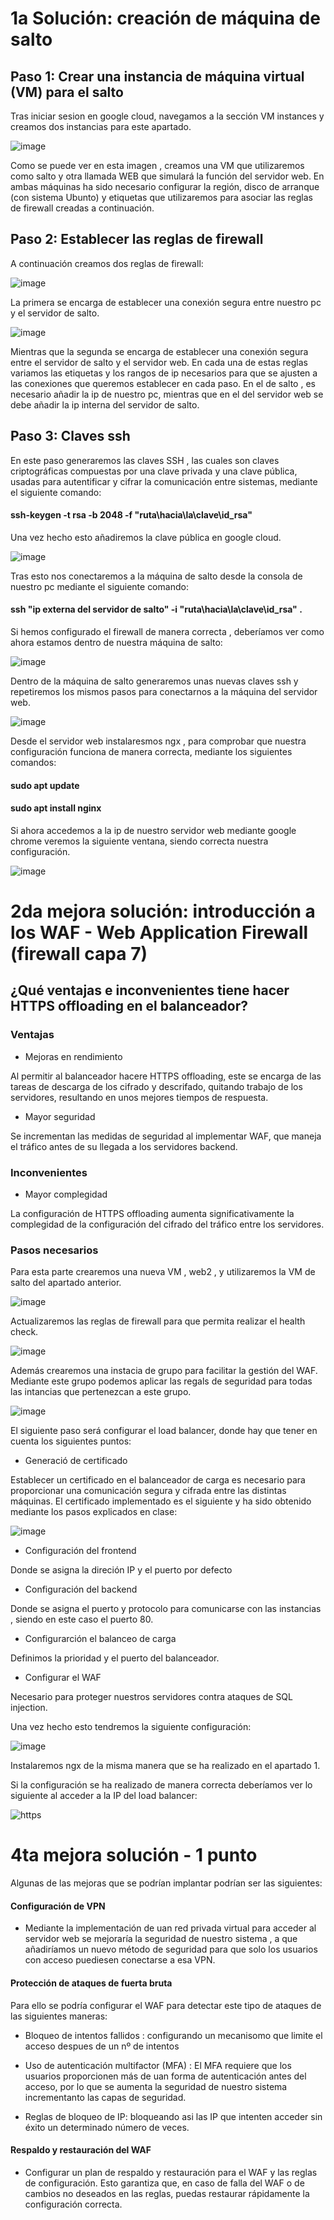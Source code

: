 # 1a Solución: creación de máquina de salto 
## Paso 1: Crear una instancia de máquina virtual (VM) para el salto
Tras iniciar sesion en google cloud, navegamos a la sección VM instances y creamos dos instancias para este apartado.

![image](https://github.com/Waterclau/ASR/assets/91564866/9ff77c1e-7caa-426e-9a92-57ef91115af5)

Como se puede ver en esta imagen , creamos una VM que utilizaremos como salto y otra llamada WEB que simulará la función del servidor web. 
En ambas máquinas ha sido necesario configurar la región, disco de arranque (con sistema Ubunto) y etiquetas que utilizaremos para asociar las reglas de firewall creadas a continuación.

##  Paso 2: Establecer las reglas de firewall
A continuación creamos dos reglas de firewall:

![image](https://github.com/Waterclau/ASR/assets/91564866/b4a830f5-7b37-4e41-864e-931ba765523e)

La primera se encarga de establecer una conexión segura entre nuestro pc y el servidor de salto.

![image](https://github.com/Waterclau/ASR/assets/91564866/7de02703-4165-498c-bb2c-0c682257e60a)

Mientras que la segunda se encarga de establecer una conexión segura entre el servidor de salto y el servidor web.
En cada una de estas reglas variamos las etiquetas y los rangos de ip necesarios para que se ajusten a las conexiones que queremos establecer en cada paso. 
En el de salto , es necesario añadir la ip de nuestro pc, mientras que en el del servidor web se debe añadir la ip interna del servidor de salto.

## Paso 3: Claves ssh

En este paso generaremos las claves SSH , las cuales son claves criptográficas compuestas por una clave privada y una clave pública, usadas para autentificar y cifrar la comunicación entre sistemas, mediante el siguiente comando: 

#### ssh-keygen -t rsa -b 2048 -f "ruta\hacia\la\clave\id_rsa" 

Una vez hecho esto añadiremos la clave pública en google cloud.

![image](https://github.com/Waterclau/ASR/assets/91564866/4123d8da-a2c2-45f1-abd4-6df9fad99983)

Tras esto nos conectaremos a la máquina de salto desde la consola de nuestro pc mediante el siguiente comando: 
#### ssh "ip externa del servidor de salto" -i "ruta\hacia\la\clave\id_rsa" .
Si hemos configurado el firewall de manera correcta , deberíamos ver como ahora estamos dentro de nuestra máquina de salto: 

![image](https://github.com/Waterclau/ASR/assets/91564866/81cb7734-75fb-46c7-9146-6ef86a1ea739)

Dentro de la máquina de salto generaremos unas nuevas claves ssh y repetiremos los mismos pasos para conectarnos a la máquina del servidor web.

![image](https://github.com/Waterclau/ASR/assets/91564866/41eded52-8abe-43e1-9b96-867ce7ab0eb1)

Desde el servidor web instalaresmos ngx , para comprobar que nuestra configuración funciona de manera correcta, mediante los siguientes comandos:
#### sudo apt update
#### sudo apt install nginx

Si ahora accedemos a la ip de nuestro servidor web mediante google chrome veremos la siguiente ventana, siendo correcta nuestra configuración.

![image](https://github.com/Waterclau/ASR/assets/91564866/907750a3-c4ff-4fee-99be-1d2136d5089b)

# 2da mejora solución: introducción a los WAF - Web Application Firewall (firewall capa 7) 

## ¿Qué ventajas e inconvenientes tiene hacer HTTPS offloading en el balanceador?

### Ventajas

* Mejoras en rendimiento

Al permitir al balanceador hacere HTTPS offloading, este se encarga de las tareas de descarga de los cifrado y descrifado, quitando trabajo de los servidores, resultando en unos mejores tiempos de respuesta.

* Mayor seguridad

Se incrementan las medidas de seguridad al implementar WAF, que maneja el tráfico antes de su llegada a los servidores backend. 

### Inconvenientes 

* Mayor complegidad

La configuración de HTTPS offloading aumenta significativamente la complegidad de la configuración del cifrado del tráfico entre los servidores. 

### Pasos necesarios

Para esta parte crearemos una nueva VM , web2 , y utilizaremos la VM de salto del apartado anterior.

![image](https://github.com/Waterclau/ASR/assets/91564866/cb082db0-3370-48d0-99e2-f511bcbfe704)

Actualizaremos las reglas de firewall para que permita realizar el health check.

![image](https://github.com/Waterclau/ASR/assets/91564866/94db974e-44eb-432d-b156-3c7d9f3310f1)

Además crearemos una instacia de grupo para facilitar la gestión del WAF. Mediante este grupo podemos aplicar las regals de seguridad para todas las intancias que pertenezcan a este grupo. 

![image](https://github.com/Waterclau/ASR/assets/91564866/2c9134c0-a73b-4bc9-95a9-8fcf81b125b0)

El siguiente paso será configurar el load balancer, donde hay que tener en cuenta los siguientes puntos: 

* Generació de certificado

Establecer un certificado en el balanceador de carga es necesario para proporcionar una comunicación segura y cifrada entre las distintas máquinas. 
El certificado implementado es el siguiente y ha sido obtenido mediante los pasos explicados en clase: 

![image](https://github.com/Waterclau/ASR/assets/91564866/594380c9-2a93-4e64-91b9-72285f293f5f)

* Configuración del frontend

Donde se asigna la direción IP y el puerto por defecto

* Configuración del backend

Donde se asigna el puerto y protocolo para comunicarse con las instancias , siendo en este caso el puerto 80.

* Configurarción el balanceo de carga

Definimos la prioridad y el puerto del balanceador.

* Configurar el WAF

Necesario para proteger nuestros servidores contra ataques de SQL injection.

Una vez hecho esto tendremos la siguiente configuración: 

![image](https://github.com/Waterclau/ASR/assets/91564866/015e9b03-001d-49d6-8904-6be13a6326bc)

Instalaremos ngx de la misma manera que se ha realizado en el apartado 1. 

Si la configuración se ha realizado de manera correcta deberíamos ver lo siguiente al acceder a la IP del load balancer: 

![https](https://github.com/Waterclau/ASR/assets/91564866/1f439cbf-e04b-4a44-b172-862cac2974e4)

# 4ta mejora solución - 1 punto
Algunas de las mejoras que se podrían implantar podrían ser las siguientes: 

#### Configuración de VPN

* Mediante la implementación de uan red privada virtual para acceder al servidor web se mejoraría la seguridad de nuestro sistema , a que añadiríamos un nuevo método de seguridad para que solo los usuarios con acceso puediesen conectarse a esa VPN. 

#### Protección de ataques de fuerta bruta 

Para ello se podría configurar el WAF para detectar este tipo de ataques de las siguientes maneras: 

* Bloqueo de intentos fallidos : configurando un mecanisomo que limite el acceso despues de un nº de intentos

* Uso de autenticación multifactor (MFA) : El MFA requiere que los usuarios proporcionen más de uan forma de autenticación antes del acceso, por lo que se aumenta la seguridad de nuestro sistema incrementanto las capas de seguridad. 

* Reglas de bloqueo de IP: bloqueando asi las IP que intenten acceder sin éxito un determinado número de veces. 

#### Respaldo y restauración del WAF 

* Configurar un plan de respaldo y restauración para el WAF y las reglas de configuración. Esto garantiza que, en caso de falla del WAF o de cambios no deseados en las reglas, puedas restaurar rápidamente la configuración correcta.
